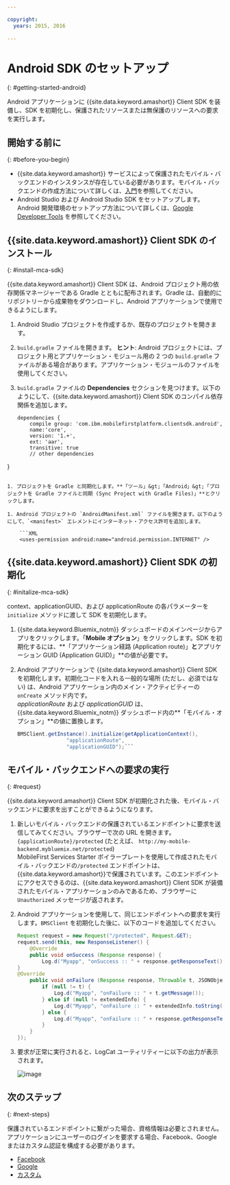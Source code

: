 ```yaml
---

copyright:
  years: 2015, 2016
  
---
```


# Android SDK のセットアップ
{: #getting-started-android}

Android アプリケーションに {{site.data.keyword.amashort}} Client SDK を装備し、SDK を初期化し、保護されたリソースまたは無保護のリソースへの要求を実行します。

## 開始する前に
{: #before-you-begin}
* {{site.data.keyword.amashort}} サービスによって保護されたモバイル・バックエンドのインスタンスが存在している必要があります。モバイル・バックエンドの作成方法について詳しくは、[入門](getting-started.html)を参照してください。
* Android Studio および Android Studio SDK をセットアップします。Android 開発環境のセットアップ方法について詳しくは、[Google Developer Tools](http://developer.android.com/sdk/index.html) を参照してください。


## {{site.data.keyword.amashort}} Client SDK のインストール
{: #install-mca-sdk}

{{site.data.keyword.amashort}} Client SDK は、Android プロジェクト用の依存関係マネージャーである Gradle とともに配布されます。Gradle は、自動的にリポジトリーから成果物をダウンロードし、Android アプリケーションで使用できるようにします。

1. Android Studio プロジェクトを作成するか、既存のプロジェクトを開きます。

1. `build.gradle` ファイルを開きます。
**ヒント**: Android プロジェクトには、プロジェクト用とアプリケーション・モジュール用の 2 つの `build.gradle` ファイルがある場合があります。アプリケーション・モジュールのファイルを使用してください。

1. `build.gradle` ファイルの **Dependencies** セクションを見つけます。以下のようにして、{{site.data.keyword.amashort}} Client SDK のコンパイル依存関係を追加します。

	```Gradle
	dependencies {
		compile group: 'com.ibm.mobilefirstplatform.clientsdk.android',    
        name:'core',
        version: '1.+',
        ext: 'aar',
        transitive: true
    	// other dependencies  
}
```

1. プロジェクトを Gradle と同期化します。**「ツール」&gt;「Android」&gt;「プロジェクトを Gradle ファイルと同期 (Sync Project with Gradle Files)」**とクリックします。

1. Android プロジェクトの `AndroidManifest.xml` ファイルを開きます。以下のようにして、`<manifest>` エレメントにインターネット・アクセス許可を追加します。

	```XML
	<uses-permission android:name="android.permission.INTERNET" />
```

## {{site.data.keyword.amashort}} Client SDK の初期化
{: #initalize-mca-sdk}

context、applicationGUID、および applicationRoute の各パラメーターを `initialize` メソッドに渡して SDK を初期化します。


1. {{site.data.keyword.Bluemix_notm}} ダッシュボードのメインページからアプリをクリックします。「**Mobile オプション**」をクリックします。SDK を初期化するには、**「アプリケーション経路 (Application route)」**と**アプリケーション GUID (Application GUID)」**の値が必要です。

2. Android アプリケーションで {{site.data.keyword.amashort}} Client SDK を初期化します。初期化コードを入れる一般的な場所 (ただし、必須ではない) は、Android アプリケーション内のメイン・アクティビティーの `onCreate` メソッド内です。
<br/>*applicationRoute* および *applicationGUID* は、{{site.data.keyword.Bluemix_notm}} ダッシュボード内の**「モバイル・オプション」**の値に置換します。
	```Java
	BMSClient.getInstance().initialize(getApplicationContext(),
					"applicationRoute",
					"applicationGUID");```


## モバイル・バックエンドへの要求の実行
{: #request}

{{site.data.keyword.amashort}} Client SDK が初期化された後、モバイル・バックエンドに要求を出すことができるようになります。

1. 新しいモバイル・バックエンドの保護されているエンドポイントに要求を送信してみてください。ブラウザーで次の URL を開きます。`{applicationRoute}/protected` (たとえば、 `http://my-mobile-backend.mybluemix.net/protected`)
<br/>MobileFirst Services Starter ボイラープレートを使用して作成されたモバイル・バックエンドの`/protected` エンドポイントは、{{site.data.keyword.amashort}}で保護されています。このエンドポイントにアクセスできるのは、{{site.data.keyword.amashort}} Client SDK が装備されたモバイル・アプリケーションのみであるため、ブラウザーに `Unauthorized` メッセージが返されます。

1. Android アプリケーションを使用して、同じエンドポイントへの要求を実行します。`BMSClient` を初期化した後に、以下のコードを追加してください。

	```Java
	Request request = new Request("/protected", Request.GET);
	request.send(this, new ResponseListener() {
		@Override
		public void onSuccess (Response response) {
			Log.d("Myapp", "onSuccess :: " + response.getResponseText());
	}
	@Override
		public void onFailure (Response response, Throwable t, JSONObject extendedInfo) {
			if (null != t) {
				Log.d("Myapp", "onFailure :: " + t.getMessage());
			} else if (null != extendedInfo) {
				Log.d("Myapp", "onFailure :: " + extendedInfo.toString());
			} else {
				Log.d("Myapp", "onFailure :: " + response.getResponseText());
			}
		}
	});
	```

1. 要求が正常に実行されると、LogCat ユーティリティーに以下の出力が表示されます。

	![image](images/getting-started-android-success.png)

## 次のステップ
{: #next-steps}

保護されているエンドポイントに繋がった場合、資格情報は必要とされません。アプリケーションにユーザーのログインを要求する場合、Facebook、Google またはカスタム認証を構成する必要があります。
* [Facebook](facebook-auth-android.html)
* [Google](google-auth-android.html)
* [カスタム](custom-auth-android.html)
